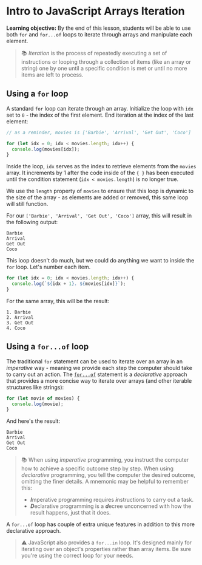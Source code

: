 <h1>
  <span class="headline">Intro to JavaScript Arrays</span>
  <span class="subhead">Iteration</span>
</h1>

**Learning objective:** By the end of this lesson, students will be able to use both `for` and `for...of` loops to iterate through arrays and manipulate each element.

> 📚 *Iteration* is the process of repeatedly executing a set of instructions or looping through a collection of items (like an array or string) one by one until a specific condition is met or until no more items are left to process.

## Using a `for` loop

A standard `for` loop can iterate through an array. Initialize the loop with `idx` set to `0` - the index of the first element. End iteration at the index of the last element:

```js
// as a reminder, movies is ['Barbie', 'Arrival', 'Get Out', 'Coco']

for (let idx = 0; idx < movies.length; idx++) {
  console.log(movies[idx]);
}
```

Inside the loop, `idx` serves as the index to retrieve elements from the `movies` array. It increments by 1 after the code inside of the `{ }` has been executed until the condition statement (`idx < movies.length`) is no longer true.

We use the `length` property of `movies` to ensure that this loop is dynamic to the size of the array - as elements are added or removed, this same loop will still function.

For our `['Barbie', 'Arrival', 'Get Out', 'Coco']` array, this will result in the following output:

```text
Barbie
Arrival
Get Out
Coco
```

This loop doesn't do much, but we could do anything we want to inside the `for` loop. Let's number each item.

```js
for (let idx = 0; idx < movies.length; idx++) {
  console.log(`${idx + 1}. ${movies[idx]}`);
}
```

For the same array, this will be the result:

```text
1. Barbie
2. Arrival
3. Get Out
4. Coco
```

## Using a `for...of` loop

The traditional `for` statement can be used to iterate over an array in an *imperative* way - meaning we provide each step the computer should take to carry out an action. The [`for...of`](https://developer.mozilla.org/en-US/docs/Web/JavaScript/Reference/Statements/for...of) statement is a *declarative* approach that provides a more concise way to iterate over arrays (and other iterable structures like strings):

```js
for (let movie of movies) {
  console.log(movie);
}
```

And here's the result:

```text
Barbie
Arrival
Get Out
Coco
```

> 📚 When using *imperative* programming, you instruct the computer how to achieve a specific outcome step by step. When using *declarative* programming, you tell the computer the desired outcome, omitting the finer details. A mnemonic may be helpful to remember this:
> - ***I***mperative programming requires ***i***nstructions to carry out a task.
> - ***D***eclarative programming is a ***d***ecree unconcerned with how the result happens, just that it does.

A `for...of` loop has couple of extra unique features in addition to this more declarative approach.

> ⚠️ JavaScript also provides a `for...in` loop. It's designed mainly for iterating over an object's properties rather than array items. Be sure you're using the correct loop for your needs.
